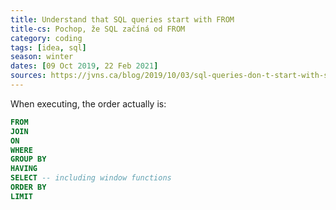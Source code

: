 ```yaml
---
title: Understand that SQL queries start with FROM
title-cs: Pochop, že SQL začíná od FROM
category: coding
tags: [idea, sql]
season: winter
dates: [09 Oct 2019, 22 Feb 2021]
sources: https://jvns.ca/blog/2019/10/03/sql-queries-don-t-start-with-select/
---
```


When executing, the order actually is:

```sql
FROM
JOIN
ON
WHERE
GROUP BY
HAVING
SELECT -- including window functions
ORDER BY
LIMIT
```